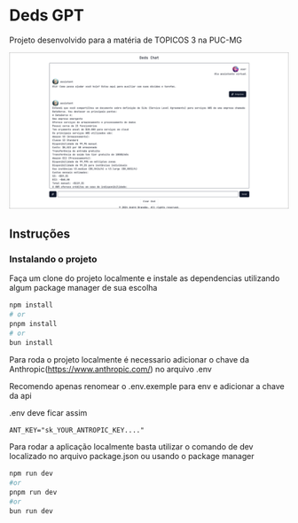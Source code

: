 # Deds GPT

Projeto desenvolvido para a matéria de TOPICOS 3 na PUC-MG

![Preview](static/image.png)

## Instruções

### Instalando o projeto

Faça um clone do projeto localmente e instale as dependencias utilizando algum package manager de sua escolha

```bash
npm install
# or
pnpm install
# or
bun install
```

Para roda o projeto localmente é necessario adicionar o chave da Anthropic(https://www.anthropic.com/) no arquivo .env

Recomendo apenas renomear o .env.exemple para env e adicionar a chave da api

.env deve ficar assim

```txt
ANT_KEY="sk_YOUR_ANTROPIC_KEY...."
```

Para rodar a aplicação localmente basta utilizar o comando de dev localizado no arquivo package.json ou usando o package manager

```bash
npm run dev
#or
pnpm run dev
#or
bun run dev
```
